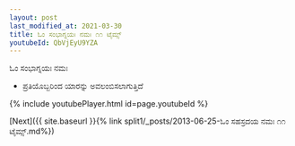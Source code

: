 ```yaml
---
layout: post
last_modified_at: 2021-03-30
title: ಓಂ ಸಂಭಾಗ್ನಯಃ ನಮಃ ೧೧ ಟೈಮ್ಸ್
youtubeId: QbVjEyU9YZA
---
```

 
 
 ಓಂ ಸಂಭಾಗ್ನಯಃ ನಮಃ  
 
 -  ಪ್ರತಿಯೊಬ್ಬರಿಂದ ಯಾರನ್ನು ಅವಲಂಬಿಸಲಾಗುತ್ತಿದೆ 
 
  
 
  
 
 
 
 
 
 


{% include youtubePlayer.html id=page.youtubeId %}
 
[Next]({{ site.baseurl }}{% link  split1/_posts/2013-06-25-ಓಂ ಸಹಸ್ರದಯ ನಮಃ ೧೧ ಟೈಮ್ಸ್.md%})
 
